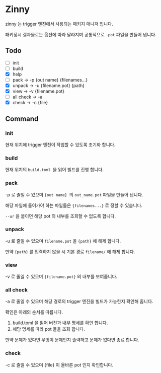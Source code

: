 # Zinny

zinny 는 trigger 엔진에서 사용되는 패키지 매니저 입니다.

패키징시 결과물로는 옵션에 따라 달라지며 공통적으로 `.pot` 파일을 만들어 냅니다.

## Todo

- [ ] init 			
- [ ] build
- [x] help
- [ ] pack -> -p {out name} {filenames...}
- [x] unpack -> -u {filename.pot} {path}
- [x] view -> -v {filename.pot}
- [ ] all check -> -a
- [x] check -> -c {file}

## Command

### init 

현재 위치에 trigger 엔진이 작업할 수 있도록 초기화 합니다.



### build

현재 위치의 `build.toml `을 읽어 빌드를 진행 합니다.



### pack

-p 로 줄일 수 있으며 `{out name} `의 `out_name.pot` 파일을 만들어 냅니다.

해당 파일에 들어가야 하는 파일들은 `{filenames...}` 로 정할 수 있습니다.

`--ur` 을 붙이면 해당 pot 의 내부를 조회할 수 없도록 합니다.



### unpack 

-u 로 줄일 수 있으며 `filename.pot` 을 `{path}` 에 해제 합니다.

만약  `{path}` 를 입력하지 않을 시 기본 경로 `filename/` 에 해제 합니다.



### view

-v 로 줄일 수 있으며 `{filename.pot}` 의 내부를 보여줍니다.



### all check 

-a 로 줄일 수 있으며 해당 경로의 trigger 엔진을 빌드가 가능한지 확인해 줍니다. 

확인은 아래의 순서를 따릅니다.

1. build.toml 을 읽어 버전과 내부 명세를 확인 합니다.
2. 해당 명세를 따라 pot 들을 조회 합니다. 

만약 문제가 있다면 무엇이 문제인지 출력하고 문제가 없다면 종료 합니다.



### check

-c 로 줄일 수 있으며 {file} 이 올바른 pot 인지 확인합니다.

